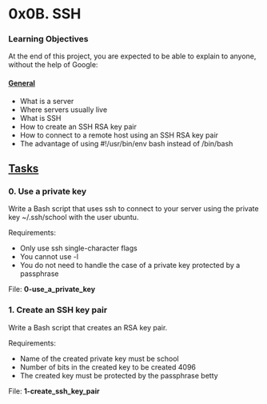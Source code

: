 # 0x0B. SSH

### Learning Objectives
At the end of this project, you are expected to be able to explain to anyone, without the help of Google:

#### <u>General</u>
* What is a server
* Where servers usually live
* What is SSH
* How to create an SSH RSA key pair
* How to connect to a remote host using an SSH RSA key pair
* The advantage of using #!/usr/bin/env bash instead of /bin/bash

## <u>Tasks</u>

### 0. Use a private key

Write a Bash script that uses ssh to connect to your server using the private key ~/.ssh/school with the user ubuntu.

Requirements:

* Only use ssh single-character flags
* You cannot use -l
* You do not need to handle the case of a private key protected by a passphrase

File: <b>0-use_a_private_key</b>


### 1. Create an SSH key pair

Write a Bash script that creates an RSA key pair.

Requirements:

* Name of the created private key must be school
* Number of bits in the created key to be created 4096
* The created key must be protected by the passphrase betty

File: <b>1-create_ssh_key_pair</b>

